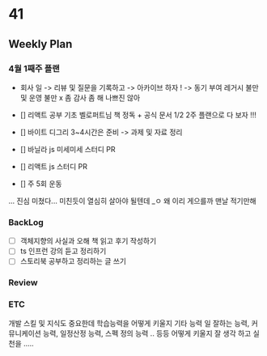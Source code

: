 # 41

## Weekly Plan

### 4월 1째주 플랜

- 회사 일 -> 리뷰 및 질문을 기록하고 -> 아카이브 하자 ! 
-> 동기 부여 레거시 불만 및 운영 불만 x 좀 감사 좀 해 나쁘진 않아  

- [] 리액트 공부 기초 벨로퍼트님 책 정독 + 공식 문서  1/2  2주 플랜으로 다 보자 !!! 
- [] 바이트 디그리 3~4시간은 준비 -> 과제 및 자료 정리 
- [] 바닐라 js 미세미세 스터디 PR
- [] 리액트 js 스터디 PR
- [] 주 5회 운동 

... 진심 미쳤다... 미친듯이 열심히 살아야 될텐데 _ㅇ 왜 이리 게으를까
맨날 적기만해  

### BackLog

- [ ] 객체지향의 사실과 오해 책 읽고 후기 작성하기
- [ ] ts 인프런 강의 듣고 정리하기
- [ ] 스토리북 공부하고 정리하는 글 쓰기

### Review


### ETC 

개발 스킬 및 지식도 중요한데 학습능력을 어떻게 키울지 
기타 능력 일 잘하는 능력, 커뮤니케이션 능력, 일정산정 능력, 스펙 정의 능력 ..
등등 어떻게 키울지 잘 생각 하고 실천을 .....
